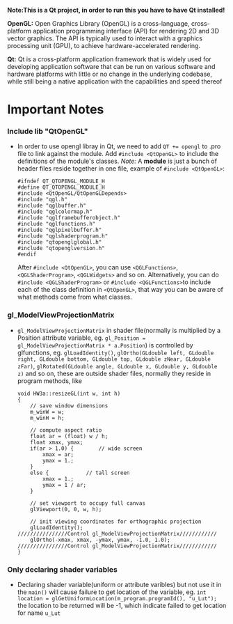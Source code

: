 **Note:This is a Qt project, in order to run this you have to have Qt installed!**

**OpenGL:** Open Graphics Library (OpenGL) is a cross-language, cross-platform application programming interface (API) for rendering 2D and 3D vector graphics. The API is typically used to interact with a graphics processing unit (GPU), to achieve hardware-accelerated rendering.

**Qt:** Qt is a cross-platform application framework that is widely used for developing application software that can be run on various software and hardware platforms with little or no change in the underlying codebase, while still being a native application with the capabilities and speed thereof

Important Notes
===============

### Include lib "QtOpenGL"

- In order to use opengl libray in Qt, we need to add `QT += opengl` to .pro file to link against the module. Add `#include <QtOpenGL>` to include the definitions of the module's classes. *Note:* A **module** is just a bunch of header files reside together in one file, example of `#include <QtOpenGL>`:
  ```
  #ifndef QT_QTOPENGL_MODULE_H
  #define QT_QTOPENGL_MODULE_H
  #include <QtOpenGL/QtOpenGLDepends>
  #include "qgl.h"
  #include "qglbuffer.h"
  #include "qglcolormap.h"
  #include "qglframebufferobject.h"
  #include "qglfunctions.h"
  #include "qglpixelbuffer.h"
  #include "qglshaderprogram.h"
  #include "qtopenglglobal.h"
  #include "qtopenglversion.h"
  #endif

  ```
  After `#include <QtOpenGL>`, you can use `<QGLFunctions>`, `<QGLShaderProgram>`, `<QGLWidgets>` and so on. Alternatively, you can do `#include <QGLShaderProgram>` or `#include <QGLFunctions>`to include each of the class definition in `<QtOpenGL>`, that way you can be aware of what methods come from what classes.

### gl_ModelViewProjectionMatrix
- `gl_ModelViewProjectionMatrix` in shader file(normally is multiplied by a Position attribute variable, eg. `gl_Position = gl_ModelViewProjectionMatrix * a.Position`) is controlled by glfunctions, eg. `glLoadIdentity()`,
	`glOrtho(GLdouble left, GLdouble right, GLdouble bottom, GLdouble top, GLdouble zNear, GLdouble zFar)`, `glRotated(GLdouble angle, GLdouble x, GLdouble y, GLdouble z)` and so on, these are outside shader files, normally they reside in program methods, like
  ```
  void HW3a::resizeGL(int w, int h)
  {
	  // save window dimensions
	  m_winW = w;
	  m_winH = h;

	  // compute aspect ratio
	  float ar = (float) w / h;
	  float xmax, ymax;
	  if(ar > 1.0) {		// wide screen
		  xmax = ar;
		  ymax = 1.;
	  }
	  else {			// tall screen
		  xmax = 1.;
		  ymax = 1 / ar;
	  }

	  // set viewport to occupy full canvas
	  glViewport(0, 0, w, h);

	  // init viewing coordinates for orthographic projection
	  glLoadIdentity();                               ////////////////Control gl_ModelViewProjectionMatrix//////////// 
	  glOrtho(-xmax, xmax, -ymax, ymax, -1.0, 1.0);   ////////////////Control gl_ModelViewProjectionMatrix//////////// 
  }
  ```
  
### Only declaring shader variables


- Declaring shader variable(uniform or attribute varibles) but not use it in the `main()` will cause failure to get location of the variable, eg. `int location = glGetUniformLocation(m_program.programId(), "u_Lut");` the location to be returned will be -1, which indicate failed to get location for name `u_Lut`
